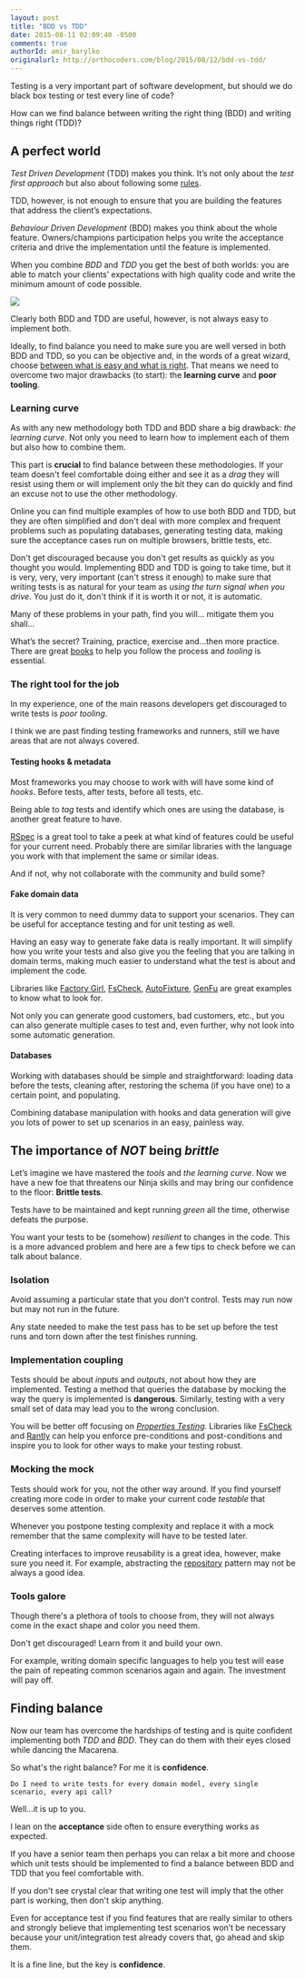 ```yaml
---
layout: post
title: "BDD vs TDD"
date: 2015-08-11 02:09:40 -0500
comments: true
authorId: amir_barylko
originalurl: http://orthocoders.com/blog/2015/08/12/bdd-vs-tdd/
---
```


Testing is a very important part of software development, but should we do black box testing or test every line of code?

How can we find balance between writing the right thing (BDD) and writing things right (TDD)?

<!--more-->

## A perfect world

_Test Driven Development_ (TDD) makes you think. It’s not only about the _test first approach_ but also about following some [rules](http://butunclebob.com/ArticleS.UncleBob.TheThreeRulesOfTdd).

TDD, however, is not enough to ensure that you are building the features that address the client’s expectations.

_Behaviour Driven Development_ (BDD) makes you think about the whole feature. Owners/champions participation helps you write the acceptance criteria and drive the implementation until the feature is implemented.

When you combine _BDD_ and _TDD_ you get the best of both worlds: you are able to match your clients’ expectations with high quality code and write the minimum amount of code possible.

![](http://orthocoders.com/images/bdd_cycle.jpg)


Clearly both BDD and TDD are useful, however, is not always easy to implement both.

Ideally, to find balance you need to make sure you are well versed in both BDD and TDD, so you can be objective and, in the words of a great wizard, choose [between what is easy and what is right](http://www.goodreads.com/quotes/701025-dark-times-lie-ahead-of-us-and-there-will-be).
That means we need to overcome two major drawbacks (to start): the __learning curve__ and __poor tooling__.

### Learning curve

As with any new methodology both TDD and BDD share a big drawback: _the learning curve_. Not only you need to learn how to implement each of them but also how to combine them.

This part is __crucial__ to find balance between these methodologies. If your team doesn't feel comfortable doing either and see it as a _drag_ they will resist using them or will implement only the bit they can do quickly and find an excuse not to use the other methodology.

Online you can find multiple examples of how to use both BDD and TDD, but they are often simplified and don't deal with more complex and frequent problems such as populating databases, generating testing data, making sure the acceptance cases run on multiple browsers, brittle tests, etc.

Don't get discouraged because you don't get results as quickly as you thought you would. Implementing BDD and TDD is going to take time, but it is very, very, very important (can't stress it enough) to make sure that writing tests is as natural for your team as _using the turn signal when you drive_. You just do it, don't think if it is worth it or not, it is automatic.

Many of these problems in your path, find you will… mitigate them you shall...

What’s the secret?  Training, practice, exercise and...then more practice.  There are great [books](https://pragprog.com/book/hwcuc/the-cucumber-book) to help you follow the process and _tooling_ is essential.

### The right tool for the job

In my experience, one of the main reasons developers get discouraged to write tests is _poor tooling_.

I think we are past finding testing frameworks and runners, still we have areas that are not always covered.

#### Testing hooks & metadata

Most frameworks you may choose to work with will have some kind of _hooks_. Before tests, after tests, before all tests, etc.

Being able to _tag_ tests and identify which ones are using the database, is another great feature to have.

[RSpec](http://rspec.info/) is a great tool to take a peek at what kind of features could be useful for your current need. Probably there are similar libraries with the language you work with that implement the same or similar ideas.

And if not, why not collaborate with the community and build some?

#### Fake domain data

It is very common to need dummy data to support your scenarios. They can be useful for acceptance testing and for unit testing as well.

Having an easy way to generate fake data is really important. It will simplify how you write your tests and also give you the feeling that you are talking in domain terms, making much easier to understand what the test is about and implement the code.

Libraries like [Factory Girl](https://github.com/thoughtbot/factory_girl),  [FsCheck](https://fscheck.github.io/FsCheck/), [AutoFixture](https://github.com/AutoFixture), [GenFu](https://github.com/MisterJames/GenFu) are great examples to know what to look for.

Not only you can generate good customers, bad customers, etc., but you can also generate multiple cases to test and, even further, why not look into some automatic generation.

#### Databases

Working with databases should be simple and straightforward: loading data before the tests, cleaning after, restoring the schema (if you have one) to a certain point, and populating.

Combining database manipulation with hooks and data generation will give you lots of power to set up scenarios in an easy, painless way.

## The importance of *NOT* being *brittle*

Let’s imagine we have mastered the _tools_ and _the learning curve_. Now we have a new foe that threatens our Ninja skills and may bring our confidence to the floor: __Brittle tests__.

Tests have to be maintained and kept running _green_ all the time, otherwise defeats the purpose.

You want your tests to be (somehow) _resilient_ to changes in the code. This is a more advanced problem and here are a few tips to check before we can talk about balance.

### Isolation

Avoid assuming a particular state that you don't control. Tests may run now but may not run in the future.

Any state needed to make the test pass has to be set up before the test runs and torn down after the test finishes running.

### Implementation coupling

Tests should be about _inputs_ and _outputs_, not about how they are implemented. Testing a method that queries the database by mocking the way the query is implemented is __dangerous__.  Similarly, testing with a very small set of data may lead you to the wrong conclusion.

You will be better off focusing on [_Properties Testing_](http://fsharpforfunandprofit.com/posts/property-based-testing). Libraries like [FsCheck](https://fscheck.github.io/FsCheck/) and [Rantly](https://github.com/abargnesi/rantly) can help you enforce pre-conditions and post-conditions and inspire you to look for other ways to make your testing robust.


### Mocking the mock

Tests should work for you, not the other way around. If you find yourself creating more code in order to make your current code _testable_ that deserves some attention.

Whenever you postpone testing complexity and replace it with a mock remember that the same complexity will have to be tested later.

Creating interfaces to improve reusability is a great idea, however, make sure you need it.
For example, abstracting the [repository](/repository-nightmares/) pattern may not be always a good idea.

### Tools galore

Though there's a plethora of tools to choose from, they will not always come in the exact shape and color you need them.

Don't get discouraged! Learn from it and build your own.

For example, writing domain specific languages to help you test will ease the pain of repeating common scenarios again and again. The investment will pay off.

## Finding balance

Now our team has overcome the hardships of testing and is quite confident implementing both _TDD_ and _BDD_. They can do them with their eyes closed while dancing the Macarena.

So what's the right balance? For me it is __confidence__.

    Do I need to write tests for every domain model, every single scenario, every api call?

Well...it is up to you.

I lean on the __acceptance__ side often to ensure everything works as expected.

If you have a senior team then perhaps you can relax a bit more and choose which unit tests should be implemented to find a balance between BDD and TDD that you feel comfortable with.

If you don't see crystal clear that writing one test will imply that the other part is working, then don't skip anything.

Even for acceptance test if you find features that are really similar to others and strongly believe that implementing test scenarios won’t be necessary because your unit/integration test already covers that, go ahead and skip them.

It is a fine line, but the key is __confidence__.
